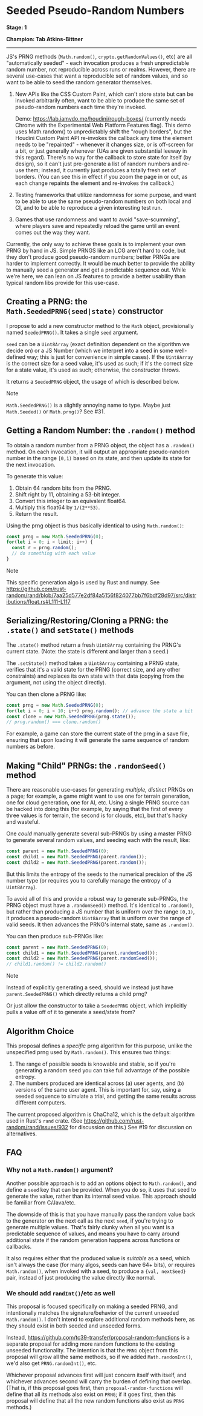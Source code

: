 # Seeded Pseudo-Random Numbers

**Stage: 1**

**Champion: Tab Atkins-Bittner**

------

JS's PRNG methods (`Math.random()`, `crypto.getRandomValues()`, etc) are all "automatically seeded" - each invocation produces a fresh unpredictable random number, not reproducible across runs or realms.  However, there are several use-cases that want a reproducible set of random values, and so want to be able to seed the random generator themselves.

1. New APIs like the CSS Custom Paint, which can't store state but can be invoked arbitrarily often, want to be able to produce the same set of pseudo-random numbers each time they're invoked.

    Demo: <https://lab.iamvdo.me/houdini/rough-boxes/> (currently needs Chrome with the Experimental Web Platform Features flag).  This demo uses Math.random() to unpredictably shift the "rough borders", but the Houdini Custom Paint API re-invokes the callback any time the element needs to be "repainted" - whenever it changes size, or is off-screen for a bit, or just generally whenever (UAs are given substantial leeway in this regard). There's no way for the callback to store state for itself (by design), so it can't just pre-generate a list of random numbers and re-use them; instead, it currently just produces a totally fresh set of borders. (You can see this in effect if you zoom the page in or out, as each change repaints the element and re-invokes the callback.)

2. Testing frameworks that utilize randomness for some purpose, and want to be able to use the same pseudo-random numbers on both local and CI, and to be able to reproduce a given interesting test run.

3. Games that use randomness and want to avoid "save-scumming", where players save and repeatedly reload the game until an event comes out the way they want.

Currently, the only way to achieve these goals is to implement your own PRNG by hand in JS. Simple PRNGS like an LCG aren't hard to code, but they don't produce good pseudo-random numbers; better PRNGs are harder to implement correctly. It would be much better to provide the ability to manually seed a generator and get a predictable sequence out.  While we're here, we can lean on JS features to provide a better usability than typical random libs provide for this use-case.

Creating a PRNG: the `Math.SeededPRNG(seed|state)` constructor
--------------------------------------------------------------

I propose to add a new constructor method to the `Math` object, provisionally named `SeededPRNG()`. It takes a single `seed` argument.

`seed` can be a `Uint8Array` (exact definition dependent on the algorithm we decide on)
or a JS Number (which we interpret into a seed in some well-defined way; this is just for convenience in simple cases).
If the `Uint8Array` is the correct size for a seed value,
it's used as such;
if it's the correct size for a state value,
it's used as such;
otherwise,
the constructor throws.

It returns a `SeededPRNG` object, the usage of which is described below.

> [!NOTE]
> `Math.SeededPRNG()` is a slightly annoying name to type.
> Maybe just `Math.Seeded()` or `Math.prng()`?
> See #31.


Getting a Random Number: the `.random()` method
-----------------------------------------------

To obtain a random number from a PRNG object, the object has a `.random()` method. On each invocation, it will output an appropriate pseudo-random number in the range `[0,1)` based on its state, and then update its state for the next invocation.

To generate this value:

1. Obtain 64 random bits from the PRNG.
2. Shift right by 11, obtaining a 53-bit integer.
3. Convert this integer to an equivalent float64.
4. Multiply this float64 by `1/(2**53)`.
5. Return the result.

Using the prng object is thus basically identical to using `Math.random()`:

```js
const prng = new Math.SeededPRNG(0);
for(let i = 0; i < limit; i++) {
  const r = prng.random();
  // do something with each value
}
```

> [!NOTE]
> This specific generation algo is used by Rust and numpy.
> See <https://github.com/rust-random/rand/blob/7aa25d577e2df84a5156f824077bb7f6bdf28d97/src/distributions/float.rs#L111-L117>

Serializing/Restoring/Cloning a PRNG: the `.state()` and `setState()` methods
-----------------------------------------------------------

The `.state()` method return a fresh `Uint8Array` containing the PRNG's current state.
(Note: the state is different and larger than a seed.)

The `.setState()` method takes a `Uint8Array` containing a PRNG state,
verifies that it's a valid state for the PRNG
(correct size, and any other constraints)
and replaces its own state with that data
(copying from the argument,
not using the object directly).

You can then clone a PRNG like:

```js
const prng = new Math.SeededPRNG(0);
for(let i = 0; i < 10; i++) prng.random(); // advance the state a bit
const clone = new Math.SeededPRNG(prng.state());
// prng.random() === clone.random()
```

For example, a game can store the current state of the prng in a save file,
ensuring that upon loading it will generate the same sequence of random numbers as before.

Making "Child" PRNGs: the `.randomSeed()` method
------------------------------------------------

There are reasonable use-cases for generating *multiple, distinct* PRNGs on a page;
for example, a game might want to use one for terrain generation, one for cloud generation, one for AI, etc.
Using a single PRNG source can be hacked into doing this
(for example, by saying that the first of every three values is for terrain, the second is for clouds, etc),
but that's hacky and wasteful.

One *could* manually generate several sub-PRNGs by using a master PRNG to generate several random values,
and seeding each with the result,
like:

```js
const parent = new Math.SeededPRNG(0);
const child1 = new Math.SeededPRNG(parent.random());
const child2 = new Math.SeededPRNG(parent.random());
```

But this limits the entropy of the seeds to the numerical precision of the JS number type
(or requires you to carefully manage the entropy of a `Uint8Array`).

To avoid all of this and provide a robust way to generate sub-PRNGs,
the PRNG object must have a `.randomSeed()` method.
It's identical to `.random()`,
but rather than producing a JS number that is uniform over the range `[0,1)`,
it produces a pseudo-random `Uint8Array` that is uniform over the range of valid seeds.
It then advances the PRNG's internal state,
same as `.random()`.

You can then produce sub-PRNGs like:

```js
const parent = new Math.SeededPRNG(0);
const child1 = new Math.SeededPRNG(parent.randomSeed());
const child2 = new Math.SeededPRNG(parent.randomSeed());
// child1.random() != child2.random()
```

> [!NOTE]
> Instead of explicitly generating a seed,
> should we instead just have `parent.SeededPRNG()`
> which directly returns a child prng?
>
> Or just allow the constructor to take a `SeededPRNG` object,
> which implicitly pulls a value off of it to generate a seed/state from?


Algorithm Choice
----------------

This proposal defines a *specific* prng algorithm for this purpose,
unlike the unspecified prng used by `Math.random()`.
This ensures two things:

1. The range of possible seeds is knowable and stable, so if you're generating a random seed you can take full advantage of the possible entropy.
2. The numbers produced are identical across (a) user agents, and (b) versions of the same user agent.  This is important for, say, using a seeded sequence to simulate a trial, and getting the same results across different computers.

The current proposed algorithm is ChaCha12,
which is the default algorithm used in Rust's `rand` crate.
(See <https://github.com/rust-random/rand/issues/932> for discussion on this.)
See #19 for discussion on alternatives.

FAQ
----

### Why not a `Math.random()` argument? ###

Another possible approach is to add an options object to `Math.random()`, and define a `seed` key that can be provided.  When you do so, it uses that seed to generate the value, rather than its internal seed value.  This approach should be familiar from C/Java/etc.

The downside of this is that you have manually pass the random value back to the generator on the next call as the next `seed`, if you're trying to generate multiple values.  That's fairly clunky when all you want is a predictable sequence of values, and means you have to carry around additional state if the random generation happens across functions or callbacks.

It also requires either that the produced value is *suitable* as a seed, which isn't always the case (for many algos, seeds can have 64+ bits), or requires `Math.random()`, when invoked with a seed, to produce a `{val, nextSeed}` pair, instead of just producing the value directly like normal.

### We should add `randInt()`/etc as well ###

This proposal is focused specifically on making a seeded PRNG, and intentionally matches the signature/behavior of the current unseeded `Math.random()`. I don't intend to explore additional random methods here, as they should exist in both seeded and unseeded forms.

Instead, <https://github.com/tc39-transfer/proposal-random-functions> is a separate proposal for adding more random functions to the existing unseeded functionality. The intention is that the `PRNG` object from this proposal will grow all the same methods, so if we added `Math.randomInt()`, we'd also get `PRNG.randomInt()`, etc.

Whichever proposal advances first will just concern itself with itself, and whichever advances second will carry the burden of defining that overlap. (That is, if this proposal goes first, then `proposal-random-functions` will define that all its methods also exist on `PRNG`; if it goes first, then this proposal will define that all the new random functions also exist as `PRNG` methods.)
